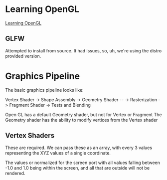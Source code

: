 # Learning OpenGL
[Learning OpenGL](https://learnopengl.com)

## GLFW
Attempted to install from source. It had issues, so, uh, we're using the distro provided version.

# Graphics Pipeline

The basic graphics pipeline looks like:

Vertex Shader -> Shape Assembly -> Geometry Shader --
-> Rasterization -> Fragment Shader -> Tests and Blending

Open GL has a default Geometry shader, but not for Vertex or Fragment
The Geometry shader has the ability to modify vertices from the Vertex shader

## Vertex Shaders
These are required. We can pass these as an array, with every 3 values representing the XYZ values of a single coordinate.

The values or normalized for the screen port with all values falling between -1.0 and 1.0 being within the screen,
and all that are outside will not be rendered.
